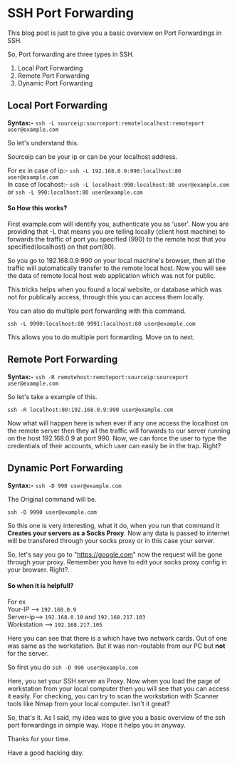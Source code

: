 <h1><b>SSH Port Forwarding</b></h1>

This blog post is just to give you a basic overview on Port Forwardings in SSH.

So, Port forwarding are three types in SSH.

1. Local Port Forwarding
2. Remote Port Forwarding
3. Dynamic Port Forwarding

<h2><b>Local Port Forwarding</b></h2>

<b>Syntax:-</b> `ssh -L sourceip:sourceport:remotelocalhost:remoteport user@example.com`

So let's understand this.

Sourceip can be your ip or can be your localhost address.

For ex in case of ip:- `ssh -L 192.168.0.9:990:localhost:80 user@example.com`<br>
In case of locahost:- `ssh -L localhost:990:localhost:80 user@example.com` or `ssh -L 990:localhost:80 user@example.com`

<h4>So How this works?</h4>

First example.com will identify you, authenticate you as 'user'. Now you are providing that -L that means you are telling locally (client host machine) to forwards the traffic of port you specified (990) to
the remote host that you specified(localhost) on that port(80).

So you go to 192.168.0.9:990 on your local machine's browser, then all the traffic will automatically transfer to the remote local host. Now you will see the data of remote local host web application which was not for public.

This tricks helps when you found a local website, or database which was not for publically access, through this you can access them locally.

You can also do multiple port forwarding with this command.

`ssh -L 9990:localhost:80 9991:localhost:80 user@example.com`

This allows you to do multiple port forwarding. Move on to next.

<h2><b>Remote Port Forwarding</b></h2>

<b>Syntax:-</b> `ssh -R remotehost:remoteport:sourceip:sourceport user@example.com`

So let's take a example of this.

`ssh -R localhost:80:192.168.0.9:990 user@example.com`

Now what will happen here is when ever if any one access the localhost on the remote server then they all the traffic will forwards to our server running on the host 192.168.0.9 at port 990.
Now, we can force the user to type the credentials of their accounts, which user can easily be in the trap. Right?

<h2><b>Dynamic Port Forwarding</b></h2>

<b>Syntax:-</b> `ssh -D 990 user@example.com`

The Original command will be.

`ssh -D 9990 user@example.com`

So this one is very interesting, what it do, when you run that command it **Creates your servers as a Socks Proxy**. Now any data is passed to internet will be transfered through your socks proxy or in this case your server.

So, let's say you go to "https://google.com" now the request will be gone through your proxy. Remember you have to edit your socks proxy config in your browser. Right?. 

<h4>So when it is helpfull?</h4>

For ex<br>
Your-IP --> `192.168.0.9`<br>
Server-ip--> `192.168.0.10` and `192.168.217.103`<br>
Workstation --> `192.168.217.105` 

Here you can see that there is a which have two network cards. Out of one was same as the workstation. But it was non-routable from our PC but **not** for the server.

So first you do `ssh -D 990 user@example.com`

Here, you set your SSH server as Proxy. Now when you load the page of workstation from your local computer then you will see that you can access it easily. For checking, you can try to scan the workstation with Scanner tools like Nmap from your local computer. Isn't it great? 

So, that's it. As I said, my idea was to give you a basic overview of the ssh port forwardings in simple way. Hope it helps you in anyway.

Thanks for your time.

Have a good hacking day.
